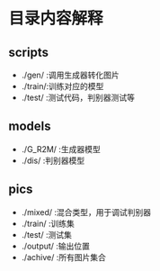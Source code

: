 # 目录内容解释
## scripts
- ./gen/   :调用生成器转化图片
- ./train/:训练对应的模型
- ./test/    :测试代码，判别器测试等

## models
- ./G_R2M/ :生成器模型
- ./dis/ :判别器模型

## pics
- ./mixed/ :混合类型，用于调试判别器
- ./train/ :训练集
- ./test/ :测试集
- ./output/ :输出位置
- ./achive/ :所有图片集合

